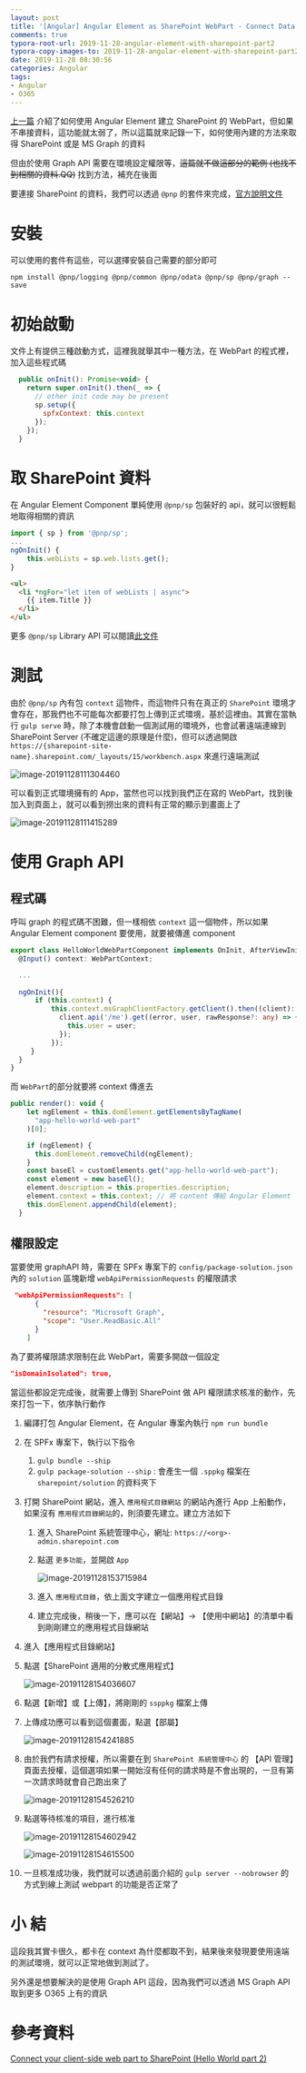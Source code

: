 ```yaml
---
layout: post
title: '[Angular] Angular Element as SharePoint WebPart - Connect Data'
comments: true
typora-root-url: 2019-11-28-angular-element-with-sharepoint-part2
typora-copy-images-to: 2019-11-28-angular-element-with-sharepoint-part2
date: 2019-11-28 08:30:56
categories: Angular
tags:
- Angular
- O365
---
```


[上一篇]( https://blog.kevinyang.net/2019/11/27/angular-element-with-sharepoint/ ) 介紹了如何使用 Angular Element 建立 SharePoint 的 WebPart，但如果不串接資料，這功能就太弱了，所以這篇就來記錄一下，如何使用內建的方法來取得 SharePoint 或是 MS Graph 的資料

<!-- more -->

但由於使用 Graph API 需要在環境設定權限等，~~這篇就不做這部分的範例 (也找不到相關的資料.QQ)~~ 找到方法，補充在後面

要連接 SharePoint 的資料，我們可以透過 `@pnp` 的套件來完成，[官方說明文件]( https://pnp.github.io/pnpjs/documentation/getting-started/ )

# 安裝

可以使用的套件有這些，可以選擇安裝自己需要的部分即可

```
npm install @pnp/logging @pnp/common @pnp/odata @pnp/sp @pnp/graph --save
```

# 初始啟動

文件上有提供三種啟動方式，這裡我就舉其中一種方法，在 WebPart 的程式裡，加入這些程式碼

```javascript
  public onInit(): Promise<void> {
    return super.onInit().then(_ => {
      // other init code may be present
      sp.setup({
        spfxContext: this.context
      });
    });
  }
```

# 取 SharePoint 資料

在 Angular Element Component 單純使用 `@pnp/sp` 包裝好的 api，就可以很輕鬆地取得相關的資訊

```typescript
import { sp } from '@pnp/sp';
...
ngOnInit() {
    this.webLists = sp.web.lists.get();
}
```

```html
<ul>
  <li *ngFor="let item of webLists | async">
    {{ item.Title }}
  </li>
</ul>
```

更多 `@pnp/sp` Library API 可以閱讀[此文件]( https://pnp.github.io/pnpjs/sp/docs/ )

# 測試

由於 `@pnp/sp` 內有包 `context` 這物件，而這物件只有在真正的 `SharePoint` 環境才會存在，那我們也不可能每次都要打包上傳到正式環境，基於這裡由。其實在當執行 `gulp serve` 時，除了本機會啟動一個測試用的環境外，也會試著遠端連線到 SharePoint Server (不確定這邊的原理是什麼)，但可以透過開啟 ` https://{sharepoint-site-name}.sharepoint.com/_layouts/15/workbench.aspx ` 來進行遠端測試

![image-20191128111304460](image-20191128111304460.png)

可以看到正式環境擁有的 App，當然也可以找到我們正在寫的 WebPart，找到後加入到頁面上，就可以看到撈出來的資料有正常的顯示到畫面上了

![image-20191128111415289](image-20191128111415289.png)



# 使用 Graph API

## 程式碼

呼叫 graph 的程式碼不困難，但一樣相依 `context` 這一個物件，所以如果 Angular Element  component 要使用，就要被傳進 component

```typescript
export class HelloWorldWebPartComponent implements OnInit, AfterViewInit {  
  @Input() context: WebPartContext;

  ...
  
  ngOnInit(){
      if (this.context) {
          this.context.msGraphClientFactory.getClient().then((client): void => {            
            client.api('/me').get((error, user, rawResponse?: any) => {
              this.user = user;
            });
          });
   	 }
  }
}
```

而 `WebPart`的部分就要將 context 傳進去

```javascript
public render(): void {
    let ngElement = this.domElement.getElementsByTagName(
      "app-hello-world-web-part"
    )[0];

    if (ngElement) {
      this.domElement.removeChild(ngElement);
    }
    const baseEl = customElements.get("app-hello-world-web-part");
    const element = new baseEl();
    element.description = this.properties.description;
    element.context = this.context; // 將 content 傳給 Angular Element
    this.domElement.appendChild(element);    
  }
```

## 權限設定

當要使用 graphAPI 時，需要在 SPFx 專案下的 `config/package-solution.json` 內的 `solution` 區塊新增 `webApiPermissionRequests` 的權限請求

```json
 "webApiPermissionRequests": [
      {
        "resource": "Microsoft Graph",
        "scope": "User.ReadBasic.All"
      }
    ]
```

為了要將權限請求限制在此 WebPart，需要多開啟一個設定

```json
"isDomainIsolated": true,
```

當這些都設定完成後，就需要上傳到 SharePoint 做 API 權限請求核准的動作，先來打包一下，依序執行動作

1. 編譯打包 Angular Element，在 Angular 專案內執行 `npm run bundle`

2. 在 SPFx 專案下，執行以下指令

   1. `gulp bundle --ship`
   2. `gulp package-solution --ship` : 會產生一個 `.sppkg` 檔案在 `sharepoint/solution` 的資料夾下

3. 打開 SharePoint 網站，進入 ` 應用程式目錄網站 ` 的網站內進行 App 上船動作，如果沒有 ` 應用程式目錄網站 `的，則須要先建立。建立方法如下

   1. 進入 SharePoint 系統管理中心，網址: `https://<org>-admin.sharepoint.com`

   2. 點選 `更多功能`，並開啟 `App`

      ![image-20191128153715984](image-20191128153715984.png)

   3. 進入 `應用程式目錄`，依上面文字建立一個應用程式目錄

   4. 建立完成後，稍後一下，應可以在【網站】-> 【使用中網站】的清單中看到剛剛建立的應用程式目錄網站

4. 進入【應用程式目錄網站】

5. 點選【SharePoint 適用的分散式應用程式】

   ![image-20191128154036607](image-20191128154036607.png)

6. 點選【新增】或【上傳】，將剛剛的 `ssppkg` 檔案上傳

7. 上傳成功應可以看到這個畫面，點選【部屬】

   ![image-20191128154241885](image-20191128154241885.png)

8. 由於我們有請求授權，所以需要在到 `SharePoint 系統管理中心` 的 【API 管理】頁面去授權，這個選項如果一開始沒有任何的請求時是不會出現的，一旦有第一次請求時就會自己跑出來了

   ![image-20191128154526210](image-20191128154526210.png)

9. 點選等待核准的項目，進行核准

   ![image-20191128154602942](image-20191128154602942.png)

   ![image-20191128154615500](image-20191128154615500.png)

10. 一旦核准成功後，我們就可以透過前面介紹的 `gulp server --nobrowser` 的方式到線上測試 webpart 的功能是否正常了

# 小 結

這段我其實卡很久，都卡在 context 為什麼都取不到，結果後來發現要使用遠端的測試環境，就可以正常地做到測試了。

另外還是想要解決的是使用 Graph API 這段，因為我們可以透過 MS Graph API 取到更多 O365 上有的資訊



# 參考資料

[Connect your client-side web part to SharePoint (Hello World part 2)]( https://docs.microsoft.com/en-us/sharepoint/dev/spfx/web-parts/get-started/connect-to-sharepoint )